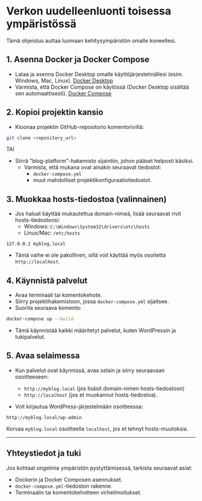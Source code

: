 # Verkon uudelleenluonti toisessa ympäristössä

Tämä ohjeistus auttaa luomaan kehitysympäristön omalle koneellesi.

## 1. Asenna Docker ja Docker Compose
- Lataa ja asenna Docker Desktop omalle käyttöjärjestelmällesi (esim. Windows, Mac, Linux). [Docker Desktop](https://www.docker.com/products/docker-desktop/)
- Varmista, että Docker Compose on käytössä (Docker Desktop sisältää sen automaattisesti). [Docker Compose](https://docs.docker.com/compose/)

## 2. Kopioi projektin kansio
- Kloonaa projektin GitHub-repositorio komentorivillä:

```bash
git clone <repository_url>
```
TAI
- Siirrä "blog-platform"-hakemisto sijaintiin, johon pääset helposti käsiksi.
  - Varmista, että mukana ovat ainakin seuraavat tiedostot:
    - `docker-compose.yml`
    - muut mahdolliset projektikonfiguraatiotiedostot.

## 3. Muokkaa hosts-tiedostoa (valinnainen)
- Jos haluat käyttää mukautettua domain-nimeä, lisää seuraavat rivit hosts-tiedostoosi:
  - Windows: `C:\Windows\System32\drivers\etc\hosts`
  - Linux/Mac: `/etc/hosts`

```plaintext
127.0.0.1 myblog.local
```

- Tämä vaihe ei ole pakollinen, sillä voit käyttää myös osoitetta `http://localhost`.

## 4. Käynnistä palvelut
- Avaa terminaali tai komentokehote.
- Siirry projektihakemistoon, jossa `docker-compose.yml` sijaitsee.
- Suorita seuraava komento:

```bash
docker-compose up --build
```

- Tämä käynnistää kaikki määritetyt palvelut, kuten WordPressin ja tukipalvelut.

## 5. Avaa selaimessa
- Kun palvelut ovat käynnissä, avaa selain ja siirry seuraavaan osoitteeseen:
  - `http://myblog.local` (jos lisäsit domain-nimen hosts-tiedostoon)
  - `http://localhost` (jos et muokannut hosts-tiedostoa).

- Voit kirjautua WordPress-järjestelmään osoitteessa:

```
http://myblog.local/wp-admin
```

Korvaa `myblog.local` osoitteella `localhost`, jos et tehnyt hosts-muutoksia.

---

## Yhteystiedot ja tuki
Jos kohtaat ongelmia ympäristön pystyttämisessä, tarkista seuraavat asiat:
- Dockerin ja Docker Composen asennukset.
- `docker-compose.yml`-tiedoston rakenne.
- Terminaalin tai komentokehotteen virheilmoitukset.